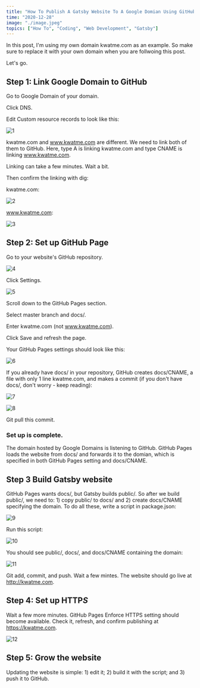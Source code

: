 ```yaml
---
title: "How To Publish A Gatsby Website To A Google Domian Using GitHub Pages"
time: "2020-12-28"
image: "./image.jpeg"
topics: ["How To", "Coding", "Web Development", "Gatsby"]
---
```


In this post, I'm using my own domain kwatme.com as an example.
So make sure to replace it with your own domain when you are follwoing this post.

Let's go.

## Step 1: Link Google Domain to GitHub

Go to Google Domain of your domain.

Click DNS.

Edit Custom resource records to look like this:

![1](1.png)

kwatme.com and www.kwatme.com are different.
We need to link both of them to GitHub.
Here, type A is linking kwatme.com and type CNAME is linking www.kwatme.com.

Linking can take a few minutes.
Wait a bit.

Then confirm the linking with dig:

kwatme.com:

![2](2.png)

www.kwatme.com:

![3](3.png)

## Step 2: Set up GitHub Page

Go to your website's GitHub repository.

![4](4.png)

Click Settings.

![5](5.png)

Scroll down to the GitHub Pages section.

Select master branch and docs/.

Enter kwatme.com (not www.kwatme.com).

Click Save and refresh the page.

Your GitHub Pages settings should look like this:

![6](6.png)

If you already have docs/ in your repository, GitHub creates docs/CNAME, a file with only 1 line kwatme.com, and makes a commit (if you don't have docs/, don't worry - keep reading):

![7](7.png)

![8](8.png)

Git pull this commit.

### Set up is complete.

The domain hosted by Google Domains is listening to GitHub.
GitHub Pages loads the website from docs/ and forwards it to the domian, which is specified in both GitHub Pages setting and docs/CNAME.

## Step 3 Build Gatsby website

GitHub Pages wants docs/, but Gatsby builds public/.
So after we build public/, we need to: 1) copy public/ to docs/ and 2) create docs/CNAME specifying the domain. To do all these, write a script in package.json:

![9](9.png)

Run this script:

![10](10.png)

You should see public/, docs/, and docs/CNAME containing the domain:

![11](11.png)

Git add, commit, and push.
Wait a few mintes.
The website should go live at http://kwatme.com.

## Step 4: Set up HTTP*S*

Wait a few more minutes.
GitHub Pages Enforce HTTPS setting should become available.
Check it, refresh, and confirm publishing at https://kwatme.com.

![12](12.png)

## Step 5: Grow the website

Updating the website is simple: 1) edit it; 2) build it with the script; and 3) push it to GitHub.
